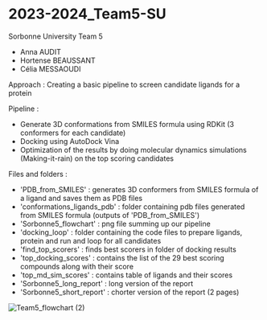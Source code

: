 # 2023-2024_Team5-SU
Sorbonne University Team 5 

- Anna AUDIT
- Hortense BEAUSSANT
- Célia MESSAOUDI

Approach : 
Creating a basic pipeline to screen candidate ligands for a protein 

Pipeline :
- Generate 3D conformations from SMILES formula using RDKit (3 conformers for each candidate)
- Docking using AutoDock Vina
- Optimization of the results by doing molecular dynamics simulations (Making-it-rain) on the top scoring candidates

Files and folders :
- 'PDB_from_SMILES' : generates 3D conformers from SMILES formula of a ligand and saves them as PDB files
- 'conformations_ligands_pdb' : folder containing pdb files generated from SMILES formula (outputs of 'PDB_from_SMILES')
- 'Sorbonne5_flowchart' : png file summing up our pipeline
- 'docking_loop' : folder containing the code files to prepare ligands, protein and run and loop for all candidates
- 'find_top_scorers' : finds best scorers in folder of docking results
- 'top_docking_scores' : contains the list of the 29 best scoring compounds along with their score
- 'top_md_sim_scores' : contains table of ligands and their scores
- 'Sorbonne5_long_report' : long version of the report
- 'Sorbonne5_short_report' : chorter version of the report (2 pages)

![Team5_flowchart (2)](https://github.com/cu-bioinformatics/meet-eu-2023-projects/assets/148443412/a4ed48b7-4925-4b36-969e-0783498d00bf)

